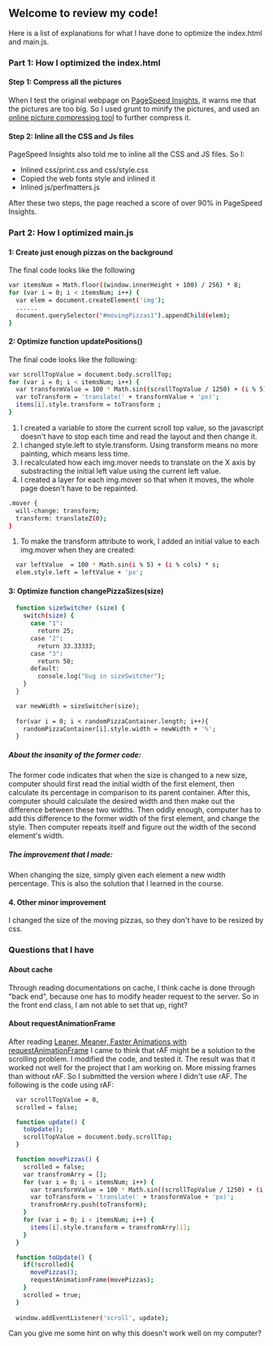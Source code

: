 ## Welcome to review my code! 

Here is a list of explanations for what I have done to optimize the index.html and main.js.

### Part 1: How I optimized the index.html 

#### Step 1: Compress all the pictures

When I test the original webpage on [PageSpeed Insights](https://developers.google.com/speed/pagespeed/insights/?hl=zh-CN), it warns me that the pictures are too big. So I used grunt to minify the pictures, and used an [online picture compressing tool](http://compressjpeg.com/zh/) to further compress it. 

#### Step 2: Inline all the CSS and Js files 

PageSpeed Insights also told me to inline all the CSS and JS files. So I: 

* Inlined css/print.css and css/style.css
* Copied the web fonts style and inlined it
* Inlined js/perfmatters.js 

After these two steps, the page reached a score of over 90% in PageSpeed Insights. 

### Part 2: How I optimized main.js 
#### 1: Create just enough pizzas on the background
The final code looks like the following 

  ```bash
  var itemsNum = Math.floor((window.innerHeight + 100) / 256) * 8;
  for (var i = 0; i < itemsNum; i++) {
    var elem = document.createElement('img');
    ......
    document.querySelector("#movingPizzas1").appendChild(elem);
  }
  ```
#### 2: Optimize function updatePositions()

The final code looks like the following: 
  ```bash
  var scrollTopValue = document.body.scrollTop;
  for (var i = 0; i < itemsNum; i++) {
    var transformValue = 100 * Math.sin((scrollTopValue / 1250) + (i % 5)) - 100 * Math.sin(i % 5);
    var toTransform = 'translate(' + transformValue + 'px)';
    items[i].style.transform = toTransform ;
  }
  ```

1. I created a variable to store the current scroll top value, so the javascript doesn't have to stop each time and read the layout and then change it.  
1. I changed style.left to style.transform. Using transform means no more painting, which means less time. 
1. I recalculated how each img.mover needs to translate on the X axis by substracting the initial left value using the current left value. 
1. I created a layer for each img.mover so that when it moves, the whole page doesn't have to be repainted. 

  ```bash
  .mover {
    will-change: transform;
    transform: translateZ(0);
  }
  ```
1. To make the transform attribute to work, I added an initial value to each img.mover when they are created: 

  ```bash
    var leftValue  = 100 * Math.sin(i % 5) + (i % cols) * s;
    elem.style.left = leftValue + 'px';
  ```

#### 3: Optimize function changePizzaSizes(size) 

  ```bash
    function sizeSwitcher (size) {
      switch(size) {
        case "1":
          return 25;
        case "2":
          return 33.33333;
        case "3":
          return 50;
        default:
          console.log("bug in sizeSwitcher");
      }
    }

    var newWidth = sizeSwitcher(size);
    
    for(var i = 0; i < randomPizzaContainer.length; i++){
      randomPizzaContainer[i].style.width = newWidth + '%';
    }
  ```

##### About the insanity of the former code: 
The former code indicates that when the size is changed to a new size, computer should first read the initial width of the first element, then calculate its percentage in comparison to its parent container. After this, computer should calculate the desired width and then make out the difference between these two widths. Then oddly enough, computer has to add this difference to the former width of the first element, and change the style. Then computer repeats itself and figure out the width of the second element's width. 

##### The improvement that I made:
When changing the size, simply given each element a new width percentage. This is also the solution that I learned in the course. 

#### 4. Other minor improvement 
I changed the size of the moving pizzas, so they don't have to be resized by css. 

### Questions that I have 
#### About cache
Through reading documentations on cache, I think cache is done through "back end", because one has to modify header request to the server. So in the front end class, I am not able to set that up, right? 

#### About requestAnimationFrame 
After reading [Leaner, Meaner, Faster Animations with requestAnimationFrame](http://www.html5rocks.com/en/tutorials/speed/animations/) I came to think that rAF might be a solution to the scrolling problem. I modified the code, and tested it. The result was that it worked not well for the project that I am working on. More missing frames than without rAF. So I submitted the version where I didn't use rAF. The following is the code using rAF: 

  ```bash
    var scrollTopValue = 0, 
    scrolled = false; 

    function update() {
      toUpdate();
      scrollTopValue = document.body.scrollTop;
    }

    function movePizzas() {
      scrolled = false;
      var transfromArry = [];
      for (var i = 0; i < itemsNum; i++) {
        var transformValue = 100 * Math.sin((scrollTopValue / 1250) + (i % 5)) - 100 * Math.sin(i % 5);
        var toTransform = 'translate(' + transformValue + 'px)';
        transfromArry.push(toTransform);
      }
      for (var i = 0; i < itemsNum; i++) {
        items[i].style.transform = transfromArry[i];
      }
    }

    function toUpdate() {
      if(!scrolled){
        movePizzas();
        requestAnimationFrame(movePizzas);
      }
      scrolled = true; 
    }
    
    window.addEventListener('scroll', update);
  ```

Can you give me some hint on why this doesn't work well on my computer? 



